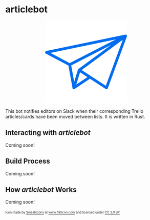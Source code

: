 # articlebot

<p align="center">
  <img src="https://github.com/TritonNews/articlebot/raw/master/icon.png"/>
</p>

This bot notifies editors on Slack when their corresponding Trello articles/cards have been moved between lists. It is written in Rust.

## Interacting with _articlebot_

Coming soon!

## Build Process

Coming soon!

## How _articlebot_ Works

Coming soon!

<sup><sub>Icon made by <a href="https://www.flaticon.com/authors/smashicons" title="Smashicons">Smashicons</a> at <a href="https://www.flaticon.com/" title="Flaticon">www.flaticon.com</a> and licensed under <a href="http://creativecommons.org/licenses/by/3.0/" title="Creative Commons BY 3.0" target="_blank">CC 3.0 BY</a></sub></sup>

